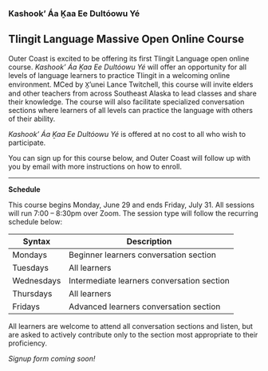 ### Kashook’ Áa Ḵaa Ee Dultóowu Yé 
## Tlingit Language Massive Open Online Course


Outer Coast is excited to be offering its first Tlingit Language open online course. *Kashook’ Áa Ḵaa Ee Dultóowu Yé* will offer an opportunity for all levels of language learners to practice Tlingit in a welcoming online environment. MCed by X̱’unei Lance Twitchell, this course will invite elders and other teachers from across Southeast Alaska to lead classes and share their knowledge. The course will also facilitate specialized conversation sections where learners of all levels can practice the language with others of their ability.

*Kashook’ Áa Ḵaa Ee Dultóowu Yé* is offered at no cost to all who wish to participate.

You can sign up for this course below, and Outer Coast will follow up with you by email with more instructions on how to enroll.

***

<strong>Schedule</strong>

This course begins Monday, June 29 and ends Friday, July 31. All sessions will run 7:00 – 8:30pm over Zoom. The session type will follow the recurring schedule below:


| Syntax      | Description |
| ----------- | ----------- |
| Mondays      | Beginner learners conversation section |
| Tuesdays   | All learners |
| Wednesdays | Intermediate learners conversation section |
| Thursdays | All learners |
| Fridays  | Advanced learners conversation section |


All learners are welcome to attend all conversation sections and listen, but are asked to actively contribute only to the section most appropriate to their proficiency.

*Signup form coming soon!*
